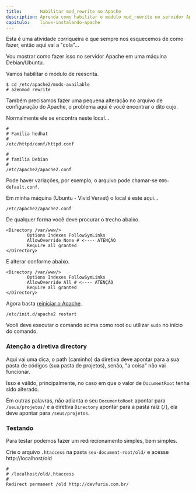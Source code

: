```yaml
---
title:       Habilitar mod_rewrite no Apache
description: Aprenda como habilitar o módulo mod_rewrite no servidor Apache
capitulo:    linux-instalando-apache
---
```


Esta é uma atividade corriqueira e que sempre nos esquecemos de como fazer, então aqui vai a "cola"...

Vou mostrar como fazer isso no servidor Apache em uma máquina Debian/Ubuntu.

Vamos habilitar o módulo de reescrita.

    $ cd /etc/apache2/mods-available
    # a2enmod rewrite

Também precisamos fazer uma pequena alteração no arquivo de configuração do Apache, o problema aqui é você encontrar o
dito cujo.

Normalmente ele se encontra neste local...

    #
    # Família hedhat
    #
    /etc/httpd/conf/httpd.conf

    #
    # família Debian
    #
    /etc/apache2/apache2.conf

Pode haver variações, por exemplo, o arquivo pode chamar-se `000-default.conf`.

Em minha máquina (Ubuntu - Vivid Vervet) o local é este aqui...

    /etc/apache2/apache2.conf

De qualquer forma você deve procurar o trecho abaixo.

    <Directory /var/www/>
            Options Indexes FollowSymLinks
            AllowOverride None # <---- ATENÇÂO
            Require all granted
    </Directory>

E alterar conforme abaixo.

    <Directory /var/www/>
            Options Indexes FollowSymLinks
            AllowOverride All # <---- ATENÇÂO
            Require all granted
    </Directory>

Agora basta [reiniciar o Apache](/linux/apache-como-reiniciar-servidor-apache/).

    /etc/init.d/apache2 restart

Você deve executar o comando acima como root ou utilizar `sudo` no início do comando.


### Atenção a diretiva directory

Aqui vai uma dica, o path (caminho) da diretiva deve apontar para a sua pasta de códigos (sua pasta de projetos),
senão, "a coisa" não vai funcionar.

Isso é válido, principalmente, no caso em que o valor de `DocumentRoot` tenha sido alterado.

Em outras palavras, não adianta o seu `DocumentoRoot` apontar para `/seus/projetos/` e a diretiva `Directory` apontar
para a pasta raíz (`/`), ela deve apontar para `/seus/projetos`.


### Testando

Para testar podemos fazer um redirecionamento simples, bem simples.

Crie o arquivo `.htaccess` na pasta `seu-document-root/old/` e acesse http://localhost/old

    #
    # /localhost/old/.htaccess
    #
    Redirect permanent /old http://devfuria.com.br/
